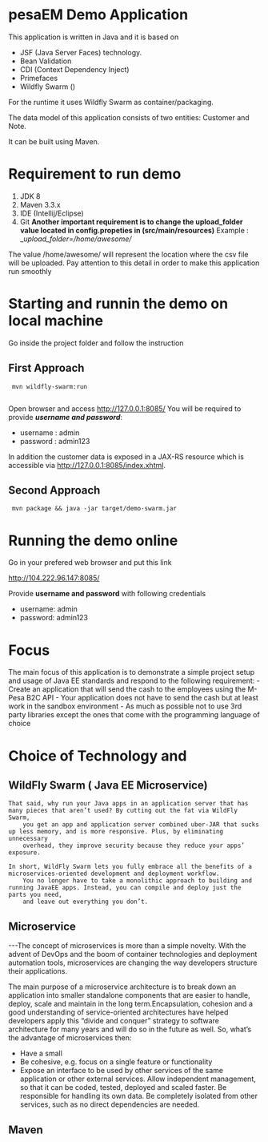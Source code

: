 # pesaEM Demo Application

This application is written in Java and it is based on 

- JSF (Java Server Faces) technology.
- Bean Validation
- CDI (Context Dependency Inject)
- Primefaces
- Wildfly Swarm ()

For the runtime it uses Wildfly Swarm as container/packaging.

The data model of this application consists of two entities: Customer and Note.

It can be built using Maven.

# Requirement to run demo

1. JDK 8
2. Maven 3.3.x
3. IDE (Intellij/Eclipse)
4. Git
**Another important requirement is to change the upload_folder value located in config.propeties in (src/main/resources)**
Example :
	__upload_folder=/home/awesome/_
	
The value /home/awesome/ will represent the location where the csv file will be uploaded. Pay attention to this detail in order to make 
this application run smoothly

# Starting and runnin the demo on local machine

Go inside the project folder and follow the instruction
## First Approach
```
 mvn wildfly-swarm:run 
 
 ```

Open browser and access http://127.0.0.1:8085/
You will be required to provide _**username and password**_:
-  username : admin
-  password : admin123

In addition the customer data is exposed in a JAX-RS resource which is accessible via http://127.0.0.1:8085/index.xhtml.

## Second Approach

```
 mvn package && java -jar target/demo-swarm.jar
```

# Running the demo online
Go in your prefered web browser and put this link 

http://104.222.96.147:8085/

Provide **username and password** with following credentials
- username: admin
- password: admin123


# Focus

The main focus of this application is to demonstrate a simple project setup and usage of Java EE standards and respond to the following requirement:
	-	Create an application that will send the cash to the employees using the M-Pesa B2C API
	- Your application does not have to send the cash but at least work in the sandbox environment
	- As much as possible not to use 3rd party libraries except the ones that come with the
		programming language of choice

# Choice of Technology and 

## WildFly Swarm ( Java EE Microservice)
    That said, why run your Java apps in an application server that has many pieces that aren’t used? By cutting out the fat via WildFly Swarm, 
		you get an app and application server combined uber-JAR that sucks up less memory, and is more responsive. Plus, by eliminating unnecessary 
		overhead, they improve security because they reduce your apps’ exposure.

    In short, WildFly Swarm lets you fully embrace all the benefits of a microservices-oriented development and deployment workflow. 
		You no longer have to take a monolithic approach to building and running JavaEE apps. Instead, you can compile and deploy just the parts you need, 
		and leave out everything you don’t.
## Microservice 
---The concept of microservices is more than a simple novelty. With the advent of DevOps and the boom of container technologies and deployment automation tools, microservices are changing the way developers structure their applications.

The main purpose of a microservice architecture is to break down an application into smaller standalone components that are easier to handle, deploy, scale and maintain in the long term.Encapsulation, cohesion and a good understanding of service-oriented architectures have helped developers apply this “divide and conquer” strategy to software architecture for many years and will do so in the future as well.
So, what’s the advantage of microservices then:
- Have a small
- Be cohesive, e.g. focus on a single feature or functionality
- Expose an interface to be used by other services of the same application or other external services.
Allow independent management, so that it can be coded, tested, deployed and scaled faster.
Be responsible for handling its own data.
Be completely isolated from other services, such as no direct dependencies are needed.
## Maven



